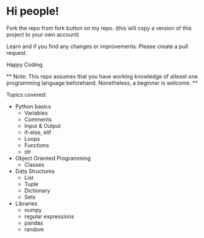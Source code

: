 # Hi people!

Fork the repo from fork button on my repo. (this will copy a version of this project to your own account)

Learn and if you find any changes or improvements. Please create a pull request.

Happy Coding.

** Note: This repo assumes that you have working knowledge of atleast one programming language beforehand.
Nonetheless, a beginner is welcome. **

Topics covered:
* Python basics
    - Variables
    - Comments
    - Input & Output
    - if-else, elif
    - Loops
    - Functions
    - str
* Object Oriented Programming
    - Classes
* Data Structures
    - List
    - Tuple
    - Dictionary
    - Sets
* Libraries
    - numpy
    - regular expressions
    - pandas
    - random